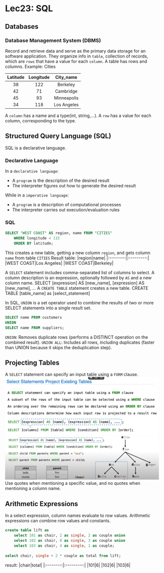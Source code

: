 # Lec23: SQL
## Databases
### Database Management System (DBMS)
Record and retrieve data and serve as the primary data storage for an software application.
They organize info in `table`, collection of records, which are `rows` that have a value for each `column`.
A table has rows and columns.
Example: Cities

|Latitude|Longitude|City_name|
|:--------:|:---------:|:-------------:|
|38|122|Berkeley|
|42|71|Cambridge|
|45|93|Minneapolis|
|34|118|Los Angeles|

A `column` has a name and a type(int, string,...).
A `row` has a value for each column, corresponding to the type.

## Structured Query Language (SQL)
SQL is a declarative language.
### Declarative Language
In a `declarative language`:
- A `program` is the description of the desired result
- The interpreter figures out how to generate the desired result

While in a `imperative language`:
- A `program` is a description of computational processes
- The interpreter carries out execution/evaluation rules

### SQL
```sql
SELECT "WEST COAST" AS region, name FROM "CITIES"
    WHERE longitude < 115
    ORDER BY latitude;
```
This creates a new table, getting a new column `region`, and gets column `name` from table `CITIES`
Result table:
|region|name|
|:--------:|:---------:|
|WEST COAST|Los Angeles|
|WEST COAST|Berkeley|

A `SELECT` statement includes comma-separated list of columns to select.
A column description is an expression, optionally followed by `AS` and a new column name.
SELECT [expression] AS [new_name], [expression] AS [new_name], ...
A `CREATE TABLE` statement creates a new table.
CREATE TABLE [table_name] as [select_statement]

In SQL, `UNION` is a set operator used to combine the results of two or more SELECT statements into a single result set.
```sql
SELECT name FROM customers
UNION
SELECT name FROM suppliers;
```
`UNION`: Removes duplicate rows (performs a DISTINCT operation on the combined result).
`UNION ALL`: Includes all rows, including duplicates (faster than UNION because it skips the deduplication step).

## Projecting Tables
A `SELECT` statement can specify an input table using a `FORM` clause.
![1756966963735](image/lec23/1756966963735.png)
![1756967207176](image/lec23/1756967207176.png)
Use quotes when mentioning a specific value, and no quotes when mentioning a column name.

## Arithmetic Expressions
In a select expression, column names evaluate to row values.
Arithmetic expressions can combine row values and constants.
```sql
create table lift as 
    select 101 as chair, 2 as single, 2 as couple union
    select 102 as chair, 0 as single, 3 as couple union
    select 103 as chair, 4 as single, 1 as couple;

select chair, single + 2 * couple as total from lift;
```
result:
|chair|total|
|:--------:|:---------:|
|101|6|
|102|6|
|103|6|